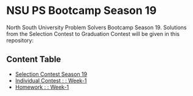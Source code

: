 # NSU PS Bootcamp Season 19
North South University Problem Solvers Bootcamp Season 19. Solutions from the Selection Contest to Graduation Contest will be given in this repository:

## Content Table

- [Selection Contest Season 19](https://vjudge.net/contest/655124#overview)
- [Individual Contest : : Week-1](https://vjudge.net/contest/656719#overview)
- [Homework : : Week-1](https://vjudge.net/contest/656823#overview)
